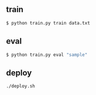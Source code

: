 ## train
```bash
$ python train.py train data.txt
```
## eval
```bash
$ python train.py eval "sample"
```

## deploy
```bash
./deploy.sh
```

